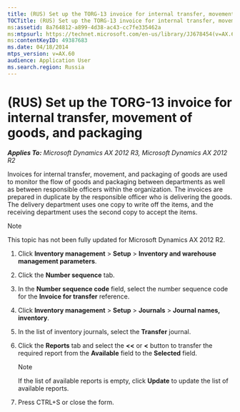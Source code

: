 ```yaml
---
title: (RUS) Set up the TORG-13 invoice for internal transfer, movement of goods, and packaging
TOCTitle: (RUS) Set up the TORG-13 invoice for internal transfer, movement of goods, and packaging
ms:assetid: 8a764812-a899-4d38-ac43-cc7fe335462a
ms:mtpsurl: https://technet.microsoft.com/en-us/library/JJ678454(v=AX.60)
ms:contentKeyID: 49387683
ms.date: 04/18/2014
mtps_version: v=AX.60
audience: Application User
ms.search.region: Russia
---
```


# (RUS) Set up the TORG-13 invoice for internal transfer, movement of goods, and packaging 


_**Applies To:** Microsoft Dynamics AX 2012 R3, Microsoft Dynamics AX 2012 R2_

Invoices for internal transfer, movement, and packaging of goods are used to monitor the flow of goods and packaging between departments as well as between responsible officers within the organization. The invoices are prepared in duplicate by the responsible officer who is delivering the goods. The delivery department uses one copy to write off the items, and the receiving department uses the second copy to accept the items.


> [!NOTE]
> <P>This topic has not been fully updated for Microsoft Dynamics AX 2012 R2.</P>



1.  Click **Inventory management** \> **Setup** \> **Inventory and warehouse management parameters**.

2.  Click the **Number sequence** tab.

3.  In the **Number sequence code** field, select the number sequence code for the **Invoice for transfer** reference.

4.  Click **Inventory management** \> **Setup** \> **Journals** \> **Journal names, inventory**.

5.  In the list of inventory journals, select the **Transfer** journal.

6.  Click the **Reports** tab and select the **\<\<** or **\<** button to transfer the required report from the **Available** field to the **Selected** field.
    

    > [!NOTE]
    > <P>If the list of available reports is empty, click <STRONG>Update</STRONG> to update the list of available reports.</P>



7.  Press CTRL+S or close the form.

  


